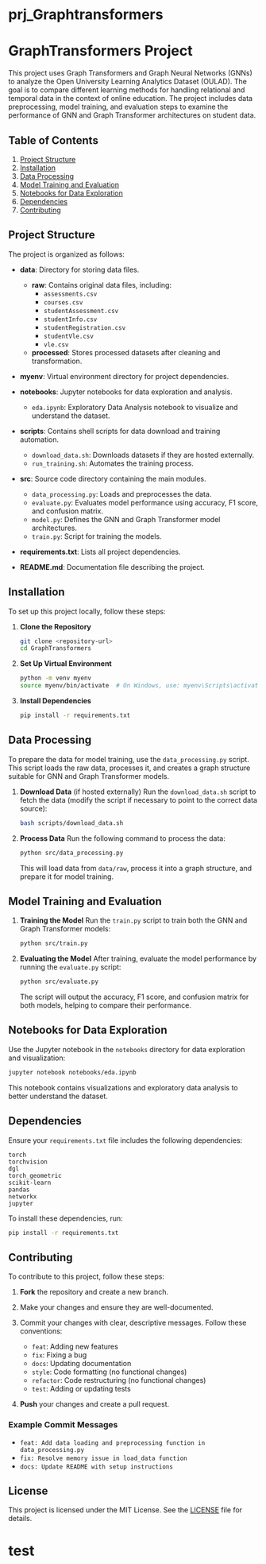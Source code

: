 # prj_Graphtransformers
# GraphTransformers Project

This project uses Graph Transformers and Graph Neural Networks (GNNs) to analyze the Open University Learning Analytics Dataset (OULAD). The goal is to compare different learning methods for handling relational and temporal data in the context of online education. The project includes data preprocessing, model training, and evaluation steps to examine the performance of GNN and Graph Transformer architectures on student data.

## Table of Contents

1. [Project Structure](#project-structure)
2. [Installation](#installation)
3. [Data Processing](#data-processing)
4. [Model Training and Evaluation](#model-training-and-evaluation)
5. [Notebooks for Data Exploration](#notebooks-for-data-exploration)
6. [Dependencies](#dependencies)
7. [Contributing](#contributing)

## Project Structure

The project is organized as follows:

- **data**: Directory for storing data files.
  - **raw**: Contains original data files, including:
    - `assessments.csv`
    - `courses.csv`
    - `studentAssessment.csv`
    - `studentInfo.csv`
    - `studentRegistration.csv`
    - `studentVle.csv`
    - `vle.csv`
  - **processed**: Stores processed datasets after cleaning and transformation.

- **myenv**: Virtual environment directory for project dependencies.

- **notebooks**: Jupyter notebooks for data exploration and analysis.
  - `eda.ipynb`: Exploratory Data Analysis notebook to visualize and understand the dataset.

- **scripts**: Contains shell scripts for data download and training automation.
  - `download_data.sh`: Downloads datasets if they are hosted externally.
  - `run_training.sh`: Automates the training process.

- **src**: Source code directory containing the main modules.
  - `data_processing.py`: Loads and preprocesses the data.
  - `evaluate.py`: Evaluates model performance using accuracy, F1 score, and confusion matrix.
  - `model.py`: Defines the GNN and Graph Transformer model architectures.
  - `train.py`: Script for training the models.

- **requirements.txt**: Lists all project dependencies.
- **README.md**: Documentation file describing the project.

## Installation

To set up this project locally, follow these steps:

1. **Clone the Repository**
   ```bash
   git clone <repository-url>
   cd GraphTransformers
   ```

2. **Set Up Virtual Environment**
   ```bash
   python -m venv myenv
   source myenv/bin/activate  # On Windows, use: myenv\Scripts\activate
   ```

3. **Install Dependencies**
   ```bash
   pip install -r requirements.txt
   ```

## Data Processing

To prepare the data for model training, use the `data_processing.py` script. This script loads the raw data, processes it, and creates a graph structure suitable for GNN and Graph Transformer models.

1. **Download Data** (if hosted externally)
   Run the `download_data.sh` script to fetch the data (modify the script if necessary to point to the correct data source):

   ```bash
   bash scripts/download_data.sh
   ```

2. **Process Data**
   Run the following command to process the data:

   ```bash
   python src/data_processing.py
   ```

   This will load data from `data/raw`, process it into a graph structure, and prepare it for model training.

## Model Training and Evaluation

1. **Training the Model**
   Run the `train.py` script to train both the GNN and Graph Transformer models:

   ```bash
   python src/train.py
   ```

2. **Evaluating the Model**
   After training, evaluate the model performance by running the `evaluate.py` script:

   ```bash
   python src/evaluate.py
   ```

   The script will output the accuracy, F1 score, and confusion matrix for both models, helping to compare their performance.

## Notebooks for Data Exploration

Use the Jupyter notebook in the `notebooks` directory for data exploration and visualization:

```bash
jupyter notebook notebooks/eda.ipynb
```

This notebook contains visualizations and exploratory data analysis to better understand the dataset.

## Dependencies

Ensure your `requirements.txt` file includes the following dependencies:

```text
torch
torchvision
dgl
torch_geometric
scikit-learn
pandas
networkx
jupyter
```

To install these dependencies, run:

```bash
pip install -r requirements.txt
```

## Contributing

To contribute to this project, follow these steps:

1. **Fork** the repository and create a new branch.
2. Make your changes and ensure they are well-documented.
3. Commit your changes with clear, descriptive messages. Follow these conventions:
   - `feat`: Adding new features
   - `fix`: Fixing a bug
   - `docs`: Updating documentation
   - `style`: Code formatting (no functional changes)
   - `refactor`: Code restructuring (no functional changes)
   - `test`: Adding or updating tests

4. **Push** your changes and create a pull request.

### Example Commit Messages

- `feat: Add data loading and preprocessing function in data_processing.py`
- `fix: Resolve memory issue in load_data function`
- `docs: Update README with setup instructions`

## License

This project is licensed under the MIT License. See the [LICENSE](LICENSE) file for details.
# test
